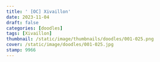 ```yaml
---
title: ' [OC] Xivaillon'
date: 2023-11-04
draft: false
categories: [doodles]
tags: [Xivaillon]
thumbnail: /static/image/thumbnails/doodles/001-025.png
cover: /static/image/doodles/001-025.jpg
stamp: 9966
---
```

